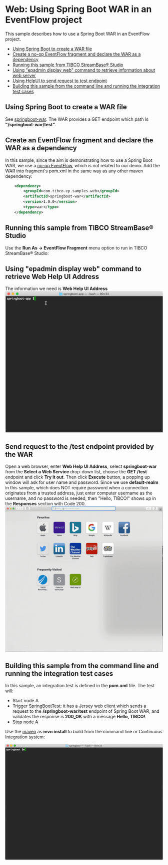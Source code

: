 # Web: Using Spring Boot WAR in an EventFlow project

This sample describes how to use a Spring Boot WAR in an EventFlow project.

* [Using Spring Boot to create a WAR file](#create-springboot-war)
* [Create a no-op EventFlow fragment and declare the WAR as a dependency](#declare-the-war-as-a-dependency)
* [Running this sample from TIBCO StreamBase&reg; Studio](#running-this-sample-from-tibco-streambase-studiotrade)
* [Using "epadmin display web" command to retrieve information about web server](#using-epadmin-display-web-command-to-retrieve-information)
* [Using HelpUI to send request to test endpoint](#send-request-to-test-endpoint)
* [Building this sample from the command line and running the integration test cases](#building-this-sample-from-the-command-line-and-running-the-integration-test-cases)


<a name="create-springboot-war"></a>

## Using Spring Boot to create a WAR file
See [springboot-war](../../../../springboot-war/src/site/markdown/index.md).
The WAR provides a GET endpoint which path is **"/springboot-war/test"**.


<a name="declare-the-war-as-a-dependency"></a>

## Create an EventFlow fragment and declare the WAR as a dependency
In this sample, since the aim is demonstrating how to use a Spring Boot WAR, we use 
a [no-op EventFlow](../../main/eventflow/com/tibco/ep/samples/web/springboot/eventflow/SpringBoot.sbapp), 
which is not related to our demo. Add the WAR into fragment's pom.xml in the same 
way as any other maven dependency:

```xml
    <dependency>
        <groupId>com.tibco.ep.samples.web</groupId>
        <artifactId>springboot-war</artifactId>
        <version>1.0.0</version>
        <type>war</type>
    </dependency>
``` 


<a name="running-this-sample-from-tibco-streambase-studiotrade"></a>

## Running this sample from TIBCO StreamBase&reg; Studio
Use the **Run As -> EventFlow Fragment** menu option to run in TIBCO StreamBase&reg; Studio:


<a name="using-epadmin-display-web-command-to-retrieve-information"></a>

## Using "epadmin display web" command to retrieve Web Help UI Address
The information we need is **Web Help UI Address**
![maven](images/epadmin.gif)


<a name="send-request-to-test-endpoint"></a>

## Send request to the /test endpoint provided by the WAR
Open a web browser, enter **Web Help UI Address**, select **springboot-war** from 
the **Select a Web Service** drop-down list, choose the **GET /test** endpoint and click 
**Try it out**. Then click **Execute** button, a popping up window will ask for user name and password. 
Since we use **default-realm** in this sample, which does NOT require password when a 
connection originates from a trusted address, just enter computer username as the username, and no password is needed, 
then "Hello, TIBCO!" shows up in the **Responses** section with Code 200.
![ConnectToEndpoint](images/helpui.gif)


<a name="building-this-sample-from-the-command-line-and-running-the-integration-test-cases"></a>

## Building this sample from the command line and running the integration test cases

In this sample, an integration test is defined in the **pom.xml** file. The test will:

* Start node A
* Trigger [SpringBootTest](../../test/java/com/tibco/ep/samples/web/springboot/SpringBootTest.java): it has a Jersey web client which sends a request to the **/springboot-war/test** endpoint of Spring Boot WAR,
  and validates the response is **200_OK** with a message **Hello, TIBCO!**.
* Stop node A

Use the [maven](https://maven.apache.org) as **mvn install** to build from the command line or Continuous Integration system:

![maven](images/maven.gif)
